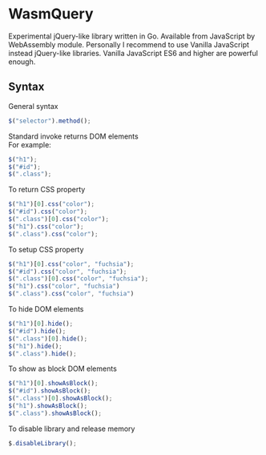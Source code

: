 # WasmQuery
Experimental jQuery-like library written in Go. Available from JavaScript by WebAssembly module. Personally I recommend to use Vanilla JavaScript instead jQuery-like libraries. Vanilla JavaScript ES6 and higher are powerful enough.

## Syntax
General syntax  
```js
$("selector").method();
```
Standard invoke returns DOM elements  
For example:  
```js
$("h1");
$("#id");
$(".class");
```
To return CSS property
```js
$("h1")[0].css("color");
$("#id").css("color");
$(".class")[0].css("color");
$("h1").css("color");
$(".class").css("color");
```
To setup CSS property
```js
$("h1")[0].css("color", "fuchsia");
$("#id").css("color", "fuchsia");
$(".class")[0].css("color", "fuchsia");
$("h1").css("color", "fuchsia")
$(".class").css("color", "fuchsia")
```
To hide DOM elements
```js
$("h1")[0].hide();
$("#id").hide();
$(".class")[0].hide();
$("h1").hide();
$(".class").hide();
```
To show as block DOM elements
```js
$("h1")[0].showAsBlock();
$("#id").showAsBlock();
$(".class")[0].showAsBlock();
$("h1").showAsBlock();
$(".class").showAsBlock();
```
To disable library and release memory
```js
$.disableLibrary();
```
